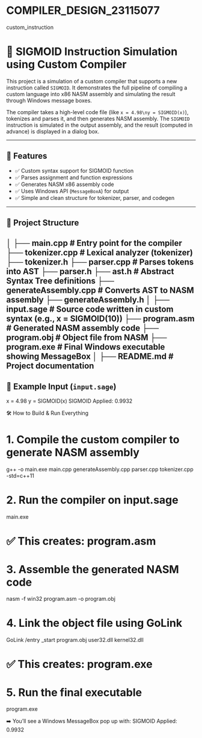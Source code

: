 # COMPILER_DESIGN_23115077
custom_instruction 
# 🧠 SIGMOID Instruction Simulation using Custom Compiler

This project is a simulation of a custom compiler that supports a new instruction called `SIGMOID`. It demonstrates the full pipeline of compiling a custom language into x86 NASM assembly and simulating the result through Windows message boxes.

The compiler takes a high-level code file (like `x = 4.98\ny = SIGMOID(x)`), tokenizes and parses it, and then generates NASM assembly. The `SIGMOID` instruction is simulated in the output assembly, and the result (computed in advance) is displayed in a dialog box.

---

## 🚀 Features

- ✅ Custom syntax support for SIGMOID function
- ✅ Parses assignment and function expressions
- ✅ Generates NASM x86 assembly code
- ✅ Uses Windows API (`MessageBoxA`) for output
- ✅ Simple and clean structure for tokenizer, parser, and codegen

---

## 📂 Project Structure
│
├── main.cpp                     # Entry point for the compiler
├── tokenizer.cpp               # Lexical analyzer (tokenizer)
├── tokenizer.h
├── parser.cpp                  # Parses tokens into AST
├── parser.h
├── ast.h                       # Abstract Syntax Tree definitions
├── generateAssembly.cpp        # Converts AST to NASM assembly
├── generateAssembly.h
│
├── input.sage                  # Source code written in custom syntax (e.g., x = SIGMOID(10))
├── program.asm                 # Generated NASM assembly code
├── program.obj                 # Object file from NASM
├── program.exe                 # Final Windows executable showing MessageBox
│
├── README.md                   # Project documentation
---

## 📄 Example Input (`input.sage`)


x = 4.98
y = SIGMOID(x)
SIGMOID Applied: 0.9932


🛠️ How to Build & Run Everything
# 1. Compile the custom compiler to generate NASM assembly
g++ -o main.exe main.cpp generateAssembly.cpp parser.cpp tokenizer.cpp -std=c++11

# 2. Run the compiler on input.sage
main.exe

# ✅ This creates: program.asm

# 3. Assemble the generated NASM code
nasm -f win32 program.asm -o program.obj

# 4. Link the object file using GoLink
GoLink /entry _start program.obj user32.dll kernel32.dll

# ✅ This creates: program.exe

# 5. Run the final executable
program.exe

➡️ You’ll see a Windows MessageBox pop up with:
SIGMOID Applied: 0.9932

